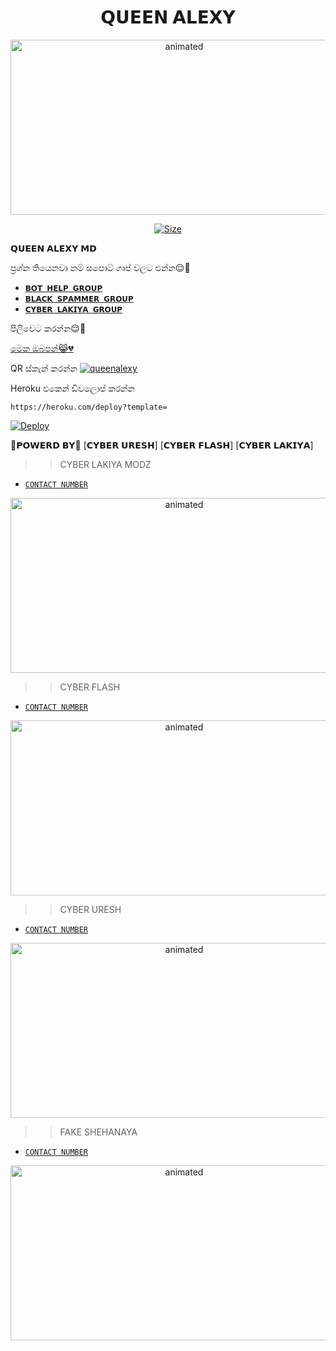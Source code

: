 

<h1 align="center">𝗤𝗨𝗘𝗘𝗡 𝗔𝗟𝗘𝗫𝗬<br></h1>
<p align="center">
<img src="https://telegra.ph/file/7fbb8d33bd45e3eb8e767.jpg" alt="animated" width="540" height="280" />
</p>


<p align="center">
<a href="https://youtube.com/channel/UC-mNijHCmIVmPh-6hnvxzZQ"><img title="Size" src="https://img.shields.io/badge/Tutorial-Video-green"></a>
</p>


𝗤𝗨𝗘𝗘𝗡 𝗔𝗟𝗘𝗫𝗬 𝗠𝗗


ප්‍රශ්න තියෙනවා නම් සපොට් ගෘප් වලට එන්න😌💯

- [`𝗕𝗢𝗧 𝗛𝗘𝗟𝗣 𝗚𝗥𝗢𝗨𝗣`](https://chat.whatsapp.com/GpwWzOIvKCv3IP7wHphBHo)
- [`𝗕𝗟𝗔𝗖𝗞 𝗦𝗣𝗔𝗠𝗠𝗘𝗥 𝗚𝗥𝗢𝗨𝗣`](https://chat.whatsapp.com/CNGIkEweBlZ40iDB070hFS)
- [`𝗖𝗬𝗕𝗘𝗥 𝗟𝗔𝗞𝗜𝗬𝗔 𝗚𝗥𝗢𝗨𝗣`](https://chat.whatsapp.com/EcycNbJFCVT5ZsG9xIGkqd)

පිලිවෙට කරන්න😌💯

[මෙක ඔබපන්😹💔](https://github.com/DGXeon/CheemsBot-MD4/fork)

QR ස්කැන් කරන්න
[![queenalexy](https://repl.it/badge/github/quiec/whatsasena)](https://replit.com/@DGXeon/Cheems-Bot-Multi-Device-Qr-Code-Generator?output%20only=1&lite=1#index.js)


Heroku එකෙන් ඩිවලොප් කරන්න

```
https://heroku.com/deploy?template=
```
[![Deploy](https://www.herokucdn.com/deploy/button.svg)](https://heroku.com/deploy?template=https://github.com/DGXeon/CheemsBot-MD4/)

🌹𝗣𝗢𝗪𝗘𝗥𝗗 𝗕𝗬🌹
[𝗖𝗬𝗕𝗘𝗥 𝗨𝗥𝗘𝗦𝗛]
[𝗖𝗬𝗕𝗘𝗥 𝗙𝗟𝗔𝗦𝗛]
[𝗖𝗬𝗕𝗘𝗥 𝗟𝗔𝗞𝗜𝗬𝗔]


>>CYBER LAKIYA MODZ
- [`CONTACT NUMBER`](https://api.whatsapp.com/send?phone=+94784441238)
<p align="center">
<img src="https://telegra.ph/file/ac5b1e481343fb9af833d.jpg" alt="animated" width="540" height="280" />
</p>

>>CYBER FLASH
- [`CONTACT NUMBER`](Wa.me/84761346248)
<p align="center">
<img src="https://telegra.ph/file/1b95f28fb3c21d011e02c.jpg" alt="animated" width="540" height="280" />
</p>

>>CYBER URESH
- [`CONTACT NUMBER`](Wa.me/84761346248)
<p align="center">
<img src="https://telegra.ph/file/850753bd6d74dd671b52c.jpg" alt="animated" width="540" height="280" />
</p>

>>FAKE SHEHANAYA
- [`CONTACT NUMBER`](Wa.me/84761346248)
<p align="center">
<img src="https://telegra.ph/file/04cbcc3801af6a0101fa7.jpg" alt="animated" width="540" height="280" />
</p>



